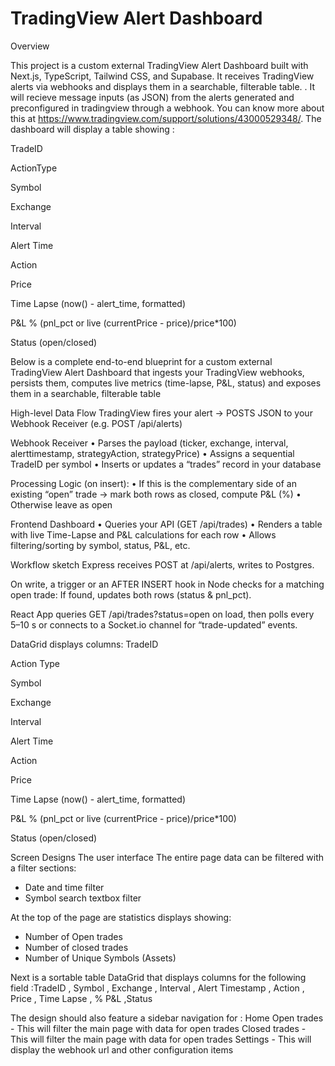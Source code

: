 # TradingView Alert Dashboard


Overview

This project is a custom external TradingView Alert Dashboard built with Next.js, TypeScript, Tailwind CSS, and Supabase. It receives TradingView alerts via webhooks and displays them in a searchable, filterable table. . It will recieve message inputs (as JSON) from the alerts generated and preconfigured in tradingview through a webhook. You can know more about this at https://www.tradingview.com/support/solutions/43000529348/. The dashboard will display a table showing :

TradeID

ActionType


Symbol


Exchange


Interval


Alert Time


Action


Price


Time Lapse (now() - alert_time, formatted)


P&L % (pnl_pct or live (currentPrice - price)/price*100)


Status (open/closed)


Below is a complete end-to-end blueprint for a custom external TradingView Alert Dashboard that ingests your TradingView webhooks, persists them, computes live metrics (time-lapse, P&L, status) and exposes them in a searchable, filterable table

High-level Data Flow
TradingView fires your alert → POSTS JSON to your
Webhook Receiver (e.g. POST /api/alerts)

Webhook Receiver
 • Parses the payload (ticker, exchange, interval, alerttimestamp, strategyAction, strategyPrice)
 • Assigns a sequential TradeID per symbol
 • Inserts or updates a “trades” record in your database

Processing Logic (on insert):
 • If this is the complementary side of an existing “open” trade → mark both rows as closed, compute P&L (%)
 • Otherwise leave as open


Frontend Dashboard
 • Queries your API (GET /api/trades)
 • Renders a table with live Time-Lapse and P&L calculations for each row
 • Allows filtering/sorting by symbol, status, P&L, etc.


Workflow sketch
Express receives POST at /api/alerts, writes to Postgres.

On write, a trigger or an AFTER INSERT hook in Node checks for a matching open trade:
If found, updates both rows (status & pnl_pct).

React App queries GET /api/trades?status=open on load, then polls every 5–10 s or connects to a Socket.io channel for “trade-updated” events.

DataGrid displays columns:
TradeID

Action Type


Symbol


Exchange


Interval


Alert Time


Action


Price


Time Lapse (now() - alert_time, formatted)


P&L % (pnl_pct or live (currentPrice - price)/price*100)


Status (open/closed)


Screen Designs
The user interface
The entire page data can be filtered with a filter sections:
- Date and time filter 
- Symbol search textbox filter

At the top of the page are statistics displays showing:
- Number of Open trades
- Number of closed trades
- Number of Unique Symbols (Assets)
 
Next is a sortable table DataGrid that displays columns for the following field :TradeID , Symbol , Exchange , Interval , Alert Timestamp , Action , Price , Time Lapse  ,  % P&L  ,Status 
 
The design should also feature  a sidebar navigation for :
Home 
Open trades - This will filter the main page with data for open trades
Closed trades - This will filter the main page with data for open trades
Settings - This will display the webhook url and other configuration items

